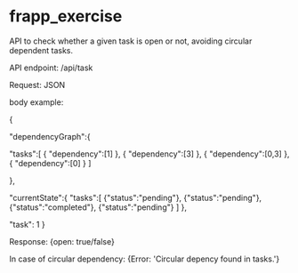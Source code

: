 # frapp_exercise
API to check whether a given task is open or not, avoiding circular dependent tasks.

API endpoint: /api/task

Request: JSON

body example: 

{

"dependencyGraph":{
	
 "tasks":[
 { "dependency":[1] }, 
 { "dependency":[3] }, 
 { "dependency":[0,3] }, 
 { "dependency":[0] } 
]

},

"currentState":{
"tasks":[
{"status":"pending"},
{"status":"pending"},
{"status":"completed"},
{"status":"pending"}
]
},


"task": 1
}

Response: {open: true/false}

In case of circular dependency: {Error: 'Circular depency found in tasks.'}
